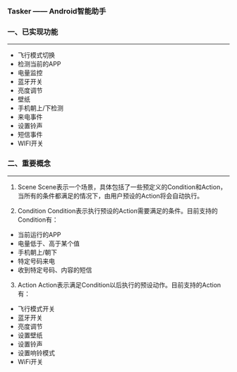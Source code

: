 ### Tasker —— Android智能助手
### 一、已实现功能
-----------------------------------------------------------------
- 飞行模式切换
- 检测当前的APP
- 电量监控
- 蓝牙开关
- 亮度调节
- 壁纸
- 手机朝上/下检测
- 来电事件
- 设置铃声
- 短信事件
- WIFI开关

### 二、重要概念
----------------------------------------------------------------
1. Scene
Scene表示一个场景，具体包括了一些预定义的Condition和Action，当所有的条件都满足的情况下，由用户预设的Action将会自动执行。

2. Condition
Condition表示执行预设的Action需要满足的条件。目前支持的Condition有：
- 当前运行的APP
- 电量低于、高于某个值
- 手机朝上/朝下
- 特定号码来电
- 收到特定号码、内容的短信

3. Action
Action表示满足Condition以后执行的预设动作。目前支持的Action有：
- 飞行模式开关
- 蓝牙开关
- 亮度调节
- 设置壁纸
- 设置铃声
- 设置响铃模式
- WiFi开关


